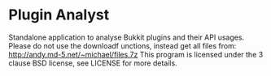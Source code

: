 Plugin Analyst
==============

Standalone application to analyse Bukkit plugins and their API usages. Please do not use the downloadf unctions, instead get all files from: http://andy.md-5.net/~michael/files.7z
This program is licensed under the 3 clause BSD license, see LICENSE for more details.